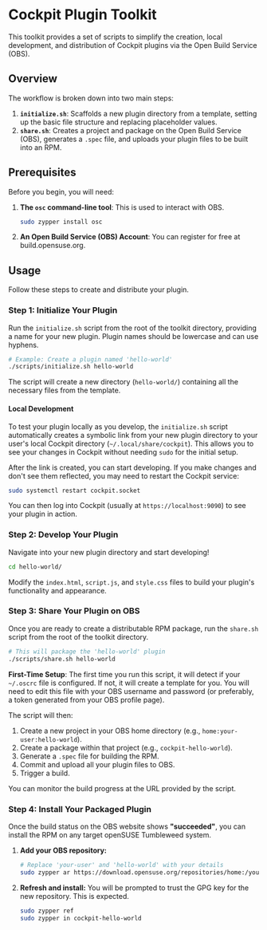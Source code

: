 # Cockpit Plugin Toolkit

This toolkit provides a set of scripts to simplify the creation, local development, and distribution of Cockpit plugins via the Open Build Service (OBS).

## Overview

The workflow is broken down into two main steps:

1.  **`initialize.sh`**: Scaffolds a new plugin directory from a template, setting up the basic file structure and replacing placeholder values.
2.  **`share.sh`**: Creates a project and package on the Open Build Service (OBS), generates a `.spec` file, and uploads your plugin files to be built into an RPM.

## Prerequisites

Before you begin, you will need:

1.  **The `osc` command-line tool**: This is used to interact with OBS.
    ```bash
    sudo zypper install osc
    ```

2.  **An Open Build Service (OBS) Account**: You can register for free at build.opensuse.org.

## Usage

Follow these steps to create and distribute your plugin.

### Step 1: Initialize Your Plugin

Run the `initialize.sh` script from the root of the toolkit directory, providing a name for your new plugin. Plugin names should be lowercase and can use hyphens.

```bash
# Example: Create a plugin named 'hello-world'
./scripts/initialize.sh hello-world
```

The script will create a new directory (`hello-world/`) containing all the necessary files from the template.

#### Local Development

To test your plugin locally as you develop, the `initialize.sh` script automatically creates a symbolic link from your new plugin directory to your user's local Cockpit directory (`~/.local/share/cockpit`). This allows you to see your changes in Cockpit without needing `sudo` for the initial setup.

After the link is created, you can start developing. If you make changes and don't see them reflected, you may need to restart the Cockpit service:
```bash
sudo systemctl restart cockpit.socket
```
You can then log into Cockpit (usually at `https://localhost:9090`) to see your plugin in action.

### Step 2: Develop Your Plugin

Navigate into your new plugin directory and start developing!

```bash
cd hello-world/
```

Modify the `index.html`, `script.js`, and `style.css` files to build your plugin's functionality and appearance.

### Step 3: Share Your Plugin on OBS

Once you are ready to create a distributable RPM package, run the `share.sh` script from the root of the toolkit directory.

```bash
# This will package the 'hello-world' plugin
./scripts/share.sh hello-world
```

**First-Time Setup**: The first time you run this script, it will detect if your `~/.oscrc` file is configured. If not, it will create a template for you. You will need to edit this file with your OBS username and password (or preferably, a token generated from your OBS profile page).

The script will then:
1.  Create a new project in your OBS home directory (e.g., `home:your-user:hello-world`).
2.  Create a package within that project (e.g., `cockpit-hello-world`).
3.  Generate a `.spec` file for building the RPM.
4.  Commit and upload all your plugin files to OBS.
5.  Trigger a build.

You can monitor the build progress at the URL provided by the script.

### Step 4: Install Your Packaged Plugin

Once the build status on the OBS website shows **"succeeded"**, you can install the RPM on any target openSUSE Tumbleweed system.

1.  **Add your OBS repository:**
    ```bash
    # Replace 'your-user' and 'hello-world' with your details
    sudo zypper ar https://download.opensuse.org/repositories/home:/your-user:/hello-world/openSUSE_Tumbleweed/home:your-user:hello-world.repo
    ```

2.  **Refresh and install:**
    You will be prompted to trust the GPG key for the new repository. This is expected.
    ```bash
    sudo zypper ref
    sudo zypper in cockpit-hello-world
    ```